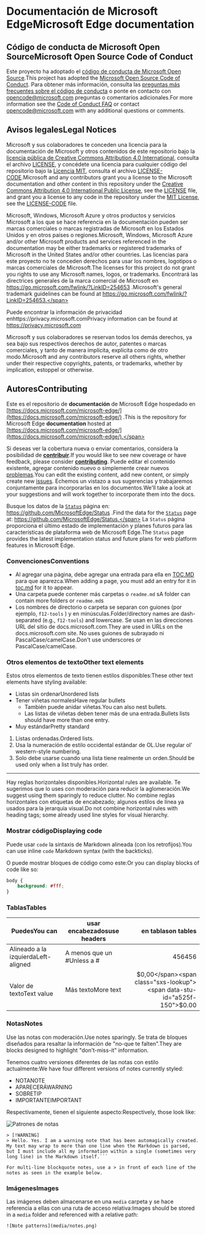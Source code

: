# <span data-ttu-id="a525f-101">Documentación de Microsoft Edge</span><span class="sxs-lookup"><span data-stu-id="a525f-101">Microsoft Edge documentation</span></span>

## <span data-ttu-id="a525f-102">Código de conducta de Microsoft Open Source</span><span class="sxs-lookup"><span data-stu-id="a525f-102">Microsoft Open Source Code of Conduct</span></span>

<span data-ttu-id="a525f-103">Este proyecto ha adoptado el [código de conducta de Microsoft Open Source](https://opensource.microsoft.com/codeofconduct/).</span><span class="sxs-lookup"><span data-stu-id="a525f-103">This project has adopted the [Microsoft Open Source Code of Conduct](https://opensource.microsoft.com/codeofconduct/).</span></span>
<span data-ttu-id="a525f-104">Para obtener más información, consulta las [preguntas más frecuentes sobre el código de conducta](https://opensource.microsoft.com/codeofconduct/faq/) o ponte en contacto con [opencode@microsoft.com](mailto:opencode@microsoft.com) preguntas o comentarios adicionales.</span><span class="sxs-lookup"><span data-stu-id="a525f-104">For more information see the [Code of Conduct FAQ](https://opensource.microsoft.com/codeofconduct/faq/) or contact [opencode@microsoft.com](mailto:opencode@microsoft.com) with any additional questions or comments.</span></span>

## <span data-ttu-id="a525f-105">Avisos legales</span><span class="sxs-lookup"><span data-stu-id="a525f-105">Legal Notices</span></span>
<span data-ttu-id="a525f-106">Microsoft y sus colaboradores te conceden una licencia para la documentación de Microsoft y otros contenidos de este repositorio bajo la [licencia pública de Creative Commons Attribution 4.0 International](https://creativecommons.org/licenses/by/4.0/legalcode), consulta el archivo [LICENSE](LICENSE), y concédete una licencia para cualquier código del repositorio bajo la [Licencia MIT](https://opensource.org/licenses/MIT), consulta el archivo [LICENSE-CODE](LICENSE-CODE).</span><span class="sxs-lookup"><span data-stu-id="a525f-106">Microsoft and any contributors grant you a license to the Microsoft documentation and other content in this repository under the [Creative Commons Attribution 4.0 International Public License](https://creativecommons.org/licenses/by/4.0/legalcode), see the [LICENSE](LICENSE) file, and grant you a license to any code in the repository under the [MIT License](https://opensource.org/licenses/MIT), see the [LICENSE-CODE](LICENSE-CODE) file.</span></span>

<span data-ttu-id="a525f-107">Microsoft, Windows, Microsoft Azure y otros productos y servicios Microsoft a los que se hace referencia en la documentación pueden ser marcas comerciales o marcas registradas de Microsoft en los Estados Unidos y en otros países o regiones.</span><span class="sxs-lookup"><span data-stu-id="a525f-107">Microsoft, Windows, Microsoft Azure and/or other Microsoft products and services referenced in the documentation may be either trademarks or registered trademarks of Microsoft in the United States and/or other countries.</span></span>
<span data-ttu-id="a525f-108">Las licencias para este proyecto no te conceden derechos para usar los nombres, logotipos o marcas comerciales de Microsoft.</span><span class="sxs-lookup"><span data-stu-id="a525f-108">The licenses for this project do not grant you rights to use any Microsoft names, logos, or trademarks.</span></span>
<span data-ttu-id="a525f-109">Encontrará las directrices generales de la marca comercial de Microsoft en https://go.microsoft.com/fwlink/?LinkID=254653 .</span><span class="sxs-lookup"><span data-stu-id="a525f-109">Microsoft's general trademark guidelines can be found at https://go.microsoft.com/fwlink/?LinkID=254653.</span></span>

<span data-ttu-id="a525f-110">Puede encontrar la información de privacidad enhttps://privacy.microsoft.com</span><span class="sxs-lookup"><span data-stu-id="a525f-110">Privacy information can be found at https://privacy.microsoft.com</span></span>

<span data-ttu-id="a525f-111">Microsoft y sus colaboradores se reservan todos los demás derechos, ya sea bajo sus respectivos derechos de autor, patentes o marcas comerciales, y tanto de manera implícita, explícita como de otro modo.</span><span class="sxs-lookup"><span data-stu-id="a525f-111">Microsoft and any contributors reserve all others rights, whether under their respective copyrights, patents, or trademarks, whether by implication, estoppel or otherwise.</span></span>

## <span data-ttu-id="a525f-112">Autores</span><span class="sxs-lookup"><span data-stu-id="a525f-112">Contributing</span></span>

<span data-ttu-id="a525f-113">Este es el repositorio de **documentación** de Microsoft Edge hospedado en [https://docs.microsoft.com/microsoft-edge/](https://docs.microsoft.com/microsoft-edge/) .</span><span class="sxs-lookup"><span data-stu-id="a525f-113">This is the repository for Microsoft Edge **documentation** hosted at [https://docs.microsoft.com/microsoft-edge/](https://docs.microsoft.com/microsoft-edge/).</span></span>

<span data-ttu-id="a525f-114">Si deseas ver la cobertura nueva o enviar comentarios, considera la posibilidad de [**contribuir**](/CONTRIBUTING.md).</span><span class="sxs-lookup"><span data-stu-id="a525f-114">If you would like to see new coverage or have feedback, please consider [**contributing**](/CONTRIBUTING.md).</span></span>  <span data-ttu-id="a525f-115">Puede editar el contenido existente, agregar contenido nuevo o simplemente crear nuevos [problemas](https://github.com/MicrosoftDocs/edge-developer/issues).</span><span class="sxs-lookup"><span data-stu-id="a525f-115">You can edit the existing content, add new content, or simply create new [issues](https://github.com/MicrosoftDocs/edge-developer/issues).</span></span> <span data-ttu-id="a525f-116">Echemos un vistazo a sus sugerencias y trabajaremos conjuntamente para incorporarlas en los documentos.</span><span class="sxs-lookup"><span data-stu-id="a525f-116">We'll take a look at your suggestions and will work together to incorporate them into the docs.</span></span>

<span data-ttu-id="a525f-117">Busque los datos de la [`Status`](https://dev.windows.com/microsoft-edge/platform/status/) página en: https://github.com/MicrosoftEdge/Status .</span><span class="sxs-lookup"><span data-stu-id="a525f-117">Find the data for the [`Status`](https://dev.windows.com/microsoft-edge/platform/status/) page at: https://github.com/MicrosoftEdge/Status.</span></span> <span data-ttu-id="a525f-118">La `Status` página proporciona el último estado de implementación y planes futuros para las características de plataforma web de Microsoft Edge.</span><span class="sxs-lookup"><span data-stu-id="a525f-118">The `Status` page provides the latest implementation status and future plans for web platform features in Microsoft Edge.</span></span>

### <span data-ttu-id="a525f-119">Convenciones</span><span class="sxs-lookup"><span data-stu-id="a525f-119">Conventions</span></span>

- <span data-ttu-id="a525f-120">Al agregar una página, debe agregar una entrada para ella en [TOC.MD](microsoft-edge/toc.md) para que aparezca.</span><span class="sxs-lookup"><span data-stu-id="a525f-120">When adding a page, you must add an entry for it in [toc.md](microsoft-edge/toc.md) for it to appear.</span></span>
- <span data-ttu-id="a525f-121">Una carpeta puede contener más carpetas o `readme.md` s</span><span class="sxs-lookup"><span data-stu-id="a525f-121">A folder can contain more folders or `readme.md`s</span></span>
- <span data-ttu-id="a525f-122">Los nombres de directorio o carpeta se separan con guiones (por ejemplo, `f12-tools` ) y en minúsculas.</span><span class="sxs-lookup"><span data-stu-id="a525f-122">Folder/directory names are dash-separated (e.g., `f12-tools`) and lowercase.</span></span> <span data-ttu-id="a525f-123">Se usan en las direcciones URL del sitio de docs.microsoft.com.</span><span class="sxs-lookup"><span data-stu-id="a525f-123">They are used in URLs on the docs.microsoft.com site.</span></span> <span data-ttu-id="a525f-124">No uses guiones de subrayado ni PascalCase/camelCase.</span><span class="sxs-lookup"><span data-stu-id="a525f-124">Don't use underscores or PascalCase/camelCase.</span></span>

### <span data-ttu-id="a525f-125">Otros elementos de texto</span><span class="sxs-lookup"><span data-stu-id="a525f-125">Other text elements</span></span>

<span data-ttu-id="a525f-126">Estos otros elementos de texto tienen estilos disponibles:</span><span class="sxs-lookup"><span data-stu-id="a525f-126">These other text elements have styling available:</span></span>

* <span data-ttu-id="a525f-127">Listas sin ordenar</span><span class="sxs-lookup"><span data-stu-id="a525f-127">Unordered lists</span></span>
* <span data-ttu-id="a525f-128">Tener viñetas normales</span><span class="sxs-lookup"><span data-stu-id="a525f-128">Have regular bullets</span></span>
   * <span data-ttu-id="a525f-129">También puede anidar viñetas.</span><span class="sxs-lookup"><span data-stu-id="a525f-129">You can also nest bullets.</span></span>
   * <span data-ttu-id="a525f-130">Las listas de viñetas deben tener más de una entrada.</span><span class="sxs-lookup"><span data-stu-id="a525f-130">Bullets lists should have more than one entry.</span></span>
* <span data-ttu-id="a525f-131">Muy estándar</span><span class="sxs-lookup"><span data-stu-id="a525f-131">Pretty standard</span></span>

1. <span data-ttu-id="a525f-132">Listas ordenadas.</span><span class="sxs-lookup"><span data-stu-id="a525f-132">Ordered lists.</span></span>
2. <span data-ttu-id="a525f-133">Usa la numeración de estilo occidental estándar de OL.</span><span class="sxs-lookup"><span data-stu-id="a525f-133">Use regular ol' western-style numbering.</span></span>
3. <span data-ttu-id="a525f-134">Solo debe usarse cuando una lista tiene realmente un orden.</span><span class="sxs-lookup"><span data-stu-id="a525f-134">Should be used only when a list truly has order.</span></span>

_________________________

<span data-ttu-id="a525f-135">Hay reglas horizontales disponibles.</span><span class="sxs-lookup"><span data-stu-id="a525f-135">Horizontal rules are available.</span></span> <span data-ttu-id="a525f-136">Te sugerimos que lo uses con moderación para reducir la aglomeración.</span><span class="sxs-lookup"><span data-stu-id="a525f-136">We suggest using them sparingly to reduce clutter.</span></span>
<span data-ttu-id="a525f-137">No combine reglas horizontales con etiquetas de encabezado; algunos estilos de línea ya usados para la jerarquía visual.</span><span class="sxs-lookup"><span data-stu-id="a525f-137">Do not combine  horizontal rules with heading tags; some already used line styles for visual hierarchy.</span></span>

### <span data-ttu-id="a525f-138">Mostrar código</span><span class="sxs-lookup"><span data-stu-id="a525f-138">Displaying code</span></span>

<span data-ttu-id="a525f-139">Puede usar `code` la sintaxis de Markdown alineada (con los retrofijos).</span><span class="sxs-lookup"><span data-stu-id="a525f-139">You can use inline `code` Markdown syntax (with the backticks).</span></span>

<span data-ttu-id="a525f-140">O puede mostrar bloques de código como este:</span><span class="sxs-lookup"><span data-stu-id="a525f-140">Or you can display blocks of code like so:</span></span>

```css
body {
    background: #fff;
}
```

### <span data-ttu-id="a525f-141">Tablas</span><span class="sxs-lookup"><span data-stu-id="a525f-141">Tables</span></span>

| <span data-ttu-id="a525f-142">Puedes</span><span class="sxs-lookup"><span data-stu-id="a525f-142">You can</span></span>     | <span data-ttu-id="a525f-143">usar encabezados</span><span class="sxs-lookup"><span data-stu-id="a525f-143">use headers</span></span> | <span data-ttu-id="a525f-144">en tablas</span><span class="sxs-lookup"><span data-stu-id="a525f-144">on tables</span></span>    |
|-------------|-------------|-------------:|
| <span data-ttu-id="a525f-145">Alineado a la izquierda</span><span class="sxs-lookup"><span data-stu-id="a525f-145">Left-aligned</span></span>| <span data-ttu-id="a525f-146">A menos que un #</span><span class="sxs-lookup"><span data-stu-id="a525f-146">Unless a #</span></span>  | <span data-ttu-id="a525f-147">456</span><span class="sxs-lookup"><span data-stu-id="a525f-147">456</span></span>          |
| <span data-ttu-id="a525f-148">Valor de texto</span><span class="sxs-lookup"><span data-stu-id="a525f-148">Text value</span></span>  | <span data-ttu-id="a525f-149">Más texto</span><span class="sxs-lookup"><span data-stu-id="a525f-149">More text</span></span>   | <span data-ttu-id="a525f-150">$0,00</span><span class="sxs-lookup"><span data-stu-id="a525f-150">$0.00</span></span>        |

### <span data-ttu-id="a525f-151">Notas</span><span class="sxs-lookup"><span data-stu-id="a525f-151">Notes</span></span>

<span data-ttu-id="a525f-152">Use las notas con moderación.</span><span class="sxs-lookup"><span data-stu-id="a525f-152">Use notes sparingly.</span></span> <span data-ttu-id="a525f-153">Se trata de bloques diseñados para resaltar la información de "no-que te falten".</span><span class="sxs-lookup"><span data-stu-id="a525f-153">They are blocks designed to highlight "don't-miss-it" information.</span></span>

<span data-ttu-id="a525f-154">Tenemos cuatro versiones diferentes de las notas con estilo actualmente:</span><span class="sxs-lookup"><span data-stu-id="a525f-154">We have four different versions of notes currently styled:</span></span>
- <span data-ttu-id="a525f-155">NOTA</span><span class="sxs-lookup"><span data-stu-id="a525f-155">NOTE</span></span>
- <span data-ttu-id="a525f-156">APARECERÁ</span><span class="sxs-lookup"><span data-stu-id="a525f-156">WARNING</span></span>
- <span data-ttu-id="a525f-157">SOBRE</span><span class="sxs-lookup"><span data-stu-id="a525f-157">TIP</span></span>
- <span data-ttu-id="a525f-158">IMPORTANTE</span><span class="sxs-lookup"><span data-stu-id="a525f-158">IMPORTANT</span></span>

<span data-ttu-id="a525f-159">Respectivamente, tienen el siguiente aspecto:</span><span class="sxs-lookup"><span data-stu-id="a525f-159">Respectively, those look like:</span></span>

![Patrones de notas](./media/notes.png)

```
> [!WARNING]
> Hello. Yes. I am a warning note that has been automagically created. My text may wrap to more than one line when the Markdown is parsed, but I must include all my information within a single (sometimes very long line) in the Markdown itself.```

For multi-line blockquote notes, use a > in front of each line of the notes as seen in the example below.

```


### <span data-ttu-id="a525f-161">Imágenes</span><span class="sxs-lookup"><span data-stu-id="a525f-161">Images</span></span>

<span data-ttu-id="a525f-162">Las imágenes deben almacenarse en una `media` carpeta y se hace referencia a ellas con una ruta de acceso relativa:</span><span class="sxs-lookup"><span data-stu-id="a525f-162">Images should be stored in a `media` folder and referenced with a relative path:</span></span>

`![Note patterns](media/notes.png)`
